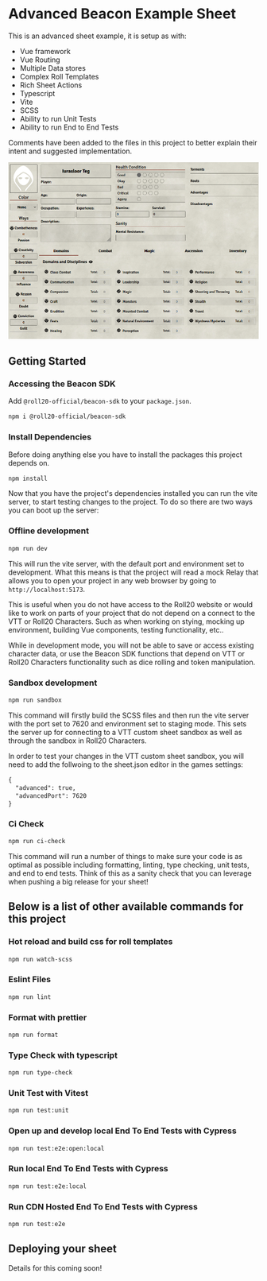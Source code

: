 # Advanced Beacon Example Sheet

This is an advanced sheet example, it is setup as with:
* Vue framework
* Vue Routing
* Multiple Data stores
* Complex Roll Templates
* Rich Sheet Actions
* Typescript
* Vite
* SCSS
* Ability to run Unit Tests
* Ability to run End to End Tests

Comments have been added to the files in this project to better explain their intent and suggested implementation.

![an example of the default sheet homepage](preview.png)
 
## Getting Started

### Accessing the Beacon SDK

Add `@roll20-official/beacon-sdk` to your `package.json`.

```sh
npm i @roll20-official/beacon-sdk
```


### Install Dependencies

Before doing anything else you have to install the packages this project depends on. 

```sh
npm install
```

Now that you have the project's dependencies installed you can run the vite server, to start testing changes to the project. To do so there are two ways you can boot up the server:

### Offline development
```sh
npm run dev
```

This will run the vite server, with the default port and environment set to development. What this means is that the project will read a mock Relay that allows you to open your project in any web browser by going to `http://localhost:5173`.

This is useful when you do not have access to the Roll20 website or would like to work on parts of your project that do not depend on a connect to the VTT or Roll20 Characters. Such as when working on stying, mocking up environment, building Vue components, testing functionality, etc..

While in development mode, you will not be able to save or access existing character data, or use the Beacon SDK functions that depend on VTT or Roll20 Characters functionality such as dice rolling and token manipulation.

### Sandbox development
```sh
npm run sandbox
```

This command will firstly build the SCSS files and then run the vite server with the port set to 7620 and environment set to staging mode. This sets the server up for connecting to a VTT custom sheet sandbox as well as through the sandbox in Roll20 Characters.

In order to test your changes in the VTT custom sheet sandbox, you will need to add the follwoing to the sheet.json editor in the games settings:
```
{
  "advanced": true,
  "advancedPort": 7620
}
```

### Ci Check
```sh
npm run ci-check
```

This command will run a number of things to make sure your code is as optimal as possible including formatting, linting, type checking, unit tests, and end to end tests.
Think of this as a sanity check that you can leverage when pushing a big release for your sheet!


## Below is a list of other available commands for this project  
### Hot reload and build css for roll templates
```sh
npm run watch-scss
```

### Eslint Files
```sh
npm run lint
```

### Format with prettier
```sh
npm run format
```

### Type Check with typescript
```sh
npm run type-check
```

### Unit Test with Vitest
```sh
npm run test:unit
```

### Open up and develop local End To End Tests with Cypress
```sh
npm run test:e2e:open:local
```

### Run local End To End Tests with Cypress
```sh
npm run test:e2e:local
```

### Run CDN Hosted End To End Tests with Cypress
```sh
npm run test:e2e
```

## Deploying your sheet

Details for this coming soon!
